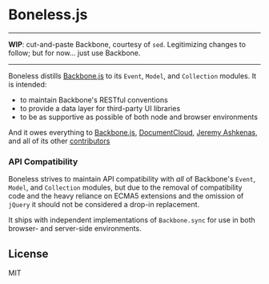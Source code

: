 # Boneless.js

---

**WIP**: cut-and-paste Backbone, courtesy of `sed`. Legitimizing changes to
follow; but for now... just use Backbone.

---

Boneless distills [Backbone.js](http://github.com/jashkenas/backbone) to its
`Event`, `Model`, and `Collection` modules. It is intended:

  * to maintain Backbone's RESTful conventions
  * to provide a data layer for third-party UI libraries
  * to be as supportive as possible of both node and browser environments

And it owes everything to [Backbone.js](http://github.com/jashkenas/backbone),
[DocumentCloud](), [Jeremy Ashkenas](http://github.com/jashkenas), and all of
its other [contributors](http://github.com/jashkenas/backbone/contributors)

### API Compatibility

Boneless strives to maintain API compatibility with *all* of Backbone's `Event`,
`Model`, and `Collection` modules, but due to the removal of compatibility code
and the heavy reliance on ECMA5 extensions and the omission of `jQuery` it should
not be considered a drop-in replacement.

It ships with independent implementations of `Backbone.sync` for use in both
browser- and server-side environments.

## License

MIT

